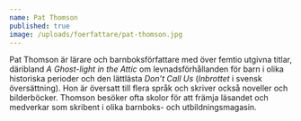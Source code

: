 ```yaml
---
name: Pat Thomson
published: true
image: /uploads/foerfattare/pat-thomson.jpg
---
```

Pat Thomson är lärare och barnboksförfattare med över femtio utgivna titlar, däribland _A Ghost-light in the Attic_ om levnadsförhållanden för barn i olika historiska perioder och den lättlästa _Don’t Call Us_ (_Inbrottet_ i svensk översättning). Hon är översatt till flera språk och skriver också noveller och bilderböcker. Thomson besöker ofta skolor för att främja läsandet och medverkar som skribent i olika barnboks- och utbildningsmagasin.
